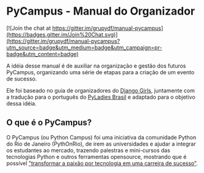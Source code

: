 # PyCampus - Manual do Organizador

[![Join the chat at https://gitter.im/grupydf/manual-pycampus](https://badges.gitter.im/Join%20Chat.svg)](https://gitter.im/grupydf/manual-pycampus?utm_source=badge&utm_medium=badge&utm_campaign=pr-badge&utm_content=badge)

A idéia desse manual é de auxiliar na organização e gestão dos futuros PyCampus, organizando uma série de etapas para a criação de um evento de sucesso. 

Ele foi baseado no guia de organizadores do [Django Girls](https://www.gitbook.com/book/djangogirls/django-girls-organizer-s-guide), juntamente com a tradução para o português do [PyLadies Brasil](https://github.com/pyladies-brazil/organizer-manual) e adaptado para o objetivo dessa idéia.

## O que é o PyCampus?

O PyCampus (ou Python Campus) foi uma iniciativa da comunidade Python do Rio de Janeiro (PythOnRio), de irem as universidades e ajudar a integrar os estudantes ao mercado, trazendo palestras e mini-cursos das tecnologias Python e outros ferramentas opensource, mostrando que é possível ["transformar a paixão por tecnologia em uma carreira de sucesso"](http://wiki.python.org.br/PythOnCampus).
